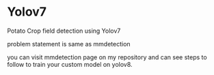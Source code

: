 # Yolov7

Potato Crop field detection using Yolov7

problem statement is same as mmdetection

you can visit mmdetection page on my repository and can see steps to follow to train your custom model on yolov8.
